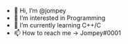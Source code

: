 - 👋 Hi, I’m @jompey
- 👀 I’m interested in Programming
- 🌱 I’m currently learning C++/C
- 📫 How to reach me -> Jompey#0001

<!---
jompey/jompey is a ✨ special ✨ repository because its `README.md` (this file) appears on your GitHub profile.
You can click the Preview link to take a look at your changes.
--->
